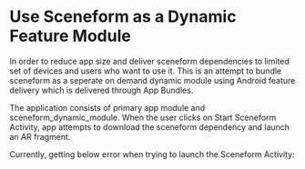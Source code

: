 # Use Sceneform as a Dynamic Feature Module

In order to reduce app size and deliver sceneform dependencies to limited set of devices and users who want to use it. This is an attempt to bundle sceneform as a seperate on demand dynamic module using Android feature delivery which is delivered through App Bundles.

The application consists of primary app module and sceneform_dynamic_module. When the user clicks on Start Sceneform Activity, app attempts to download the sceneform dependency and launch an AR fragment. 

Currently, getting below error when trying to launch the Sceneform Activity:
